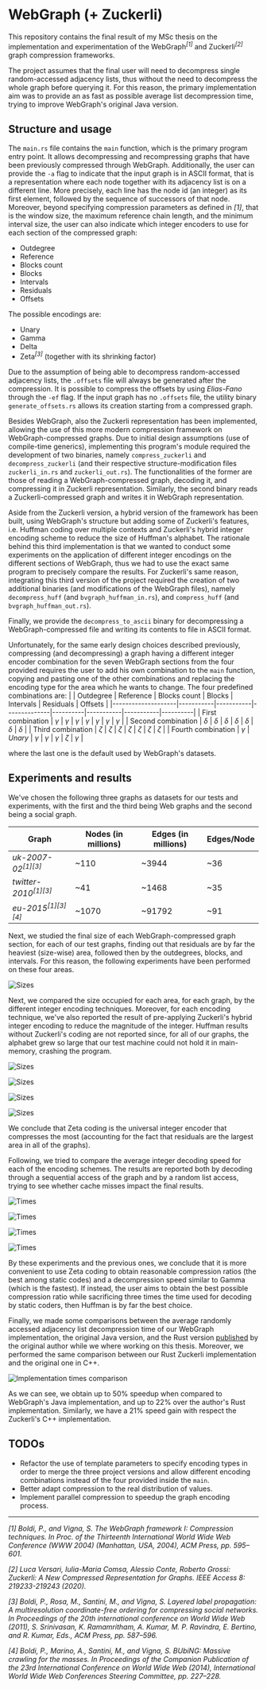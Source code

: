 # WebGraph (+ Zuckerli)
This repository contains the final result of my MSc thesis on the implementation and experimentation of the WebGraph<sup>_[1]_</sup> and Zuckerli<sup>_[2]_</sup> graph compression frameworks.

The project assumes that the final user will need to decompress single random-accessed adjacency lists, thus without the need to decompress the whole graph before querying it. 
For this reason, the primary implementation aim was to provide an as fast as possible average list decompression time, trying to improve WebGraph's original Java version.

## Structure and usage

The `main.rs` file contains the `main` function, which is the primary program entry point. It allows decompressing and recompressing graphs that have been previously compressed through WebGraph. 
Additionally, the user can provide the `-a` flag to indicate that the input graph is in ASCII format, that is a representation where each node together with its adjacency list is on a different line. 
More precisely, each line has the node id (an integer) as its first element, followed by the sequence of successors of that node.
Moreover, beyond specifying compression parameters as defined in _[1]_, that is the window size, the maximum reference chain length, and the minimum interval size, the user can also indicate which integer
encoders to use for each section of the compressed graph:
- Outdegree
- Reference
- Blocks count
- Blocks
- Intervals
- Residuals
- Offsets

The possible encodings are:
- Unary
- Gamma
- Delta
- Zeta<sup>_[3]_</sup> (together with its shrinking factor)

Due to the assumption of being able to decompress random-accessed adjacency lists, the `.offsets` file will always be generated after the compression.
It is possible to compress the offsets by using _Elias-Fano_ through the `-ef` flag.
If the input graph has no `.offsets` file, the utility binary `generate_offsets.rs` allows its creation starting from a compressed graph.

Besides WebGraph, also the Zuckerli representation has been implemented, allowing the use of this more modern compression framework on WebGraph-compressed graphs. 
Due to initial design assumptions (use of compile-time generics), implementing this program's module required the development of two binaries, namely `compress_zuckerli` and `decompress_zuckerli` (and their respective structure-modification files `zuckerli_in.rs` and `zuckerli_out.rs`).
The functionalities of the former are those of reading a WebGraph-compressed graph, decoding it, and compressing it in Zuckerli representation. Similarly, the second binary reads a Zuckerli-compressed graph and writes it in WebGraph representation.

Aside from the Zuckerli version, a hybrid version of the framework has been built, using WebGraph's structure but adding some of Zuckerli's features, i.e. Huffman coding over multiple contexts and Zuckerli's hybrid integer encoding scheme to reduce the size of Huffman's alphabet.
The rationale behind this third implementation is that we wanted to conduct some experiments on the application of different integer encodings on the different sections of WebGraph, thus we had to use the exact same program to precisely compare the results.
For Zuckerli's same reason, integrating this third version of the project required the creation of two additional binaries (and modifications of the WebGraph files), namely `decompress_huff` (and `bvgraph_huffman_in.rs`), and `compress_huff` (and `bvgraph_huffman_out.rs`).

Finally, we provide the `decompress_to_ascii` binary for decompressing a WebGraph-compressed file and writing its contents to file in ASCII format.

Unfortunately, for the same early design choices described previously, compressing (and decompressing) a graph having a different integer encoder combination for the seven WebGraph sections from the four provided requires the user to add his own combination to the `main` function, copying and pasting one of the other combinations and replacing the encoding type for the area which he wants to change.
The four predefined combinations are:
|                    | Outdegree | Reference | Blocks count | Blocks   | Intervals | Residuals | Offsets  |
|--------------------|-----------|-----------|--------------|----------|-----------|-----------|----------|
| First combination  | $\gamma$  | $\gamma$  | $\gamma$     | $\gamma$ | $\gamma$  | $\gamma$  | $\gamma$ |
| Second combination | $\delta$  | $\delta$  | $\delta$     | $\delta$ | $\delta$  | $\delta$  | $\delta$ |
| Third combination  | $\zeta$   | $\zeta$   | $\zeta$      | $\zeta$  | $\zeta$   | $\zeta$   | $\zeta$  |
| Fourth combination | $\gamma$  | _Unary_   | $\gamma$     | $\gamma$ | $\gamma$  | $\zeta$   | $\gamma$ |

where the last one is the default used by WebGraph's datasets.

## Experiments and results

We've chosen the following three graphs as datasets for our tests and experiments, with the first and the third being Web graphs and the second being a social graph.

| Graph                             | Nodes (in millions) | Edges (in millions) | Edges/Node |
|-----------------------------------|---------------------|---------------------|------------|
| _uk-2007-02_<sup>_[1][3]_</sup>   | ~110                | ~3944               | ~36        |
| _twitter-2010_<sup>_[1][3]_</sup> | ~41                 | ~1468               | ~35        |
| _eu-2015_<sup>_[1][3][4]_</sup>   | ~1070               | ~91792              | ~91        |

Next, we studied the final size of each WebGraph-compressed graph section, for each of our test graphs, finding out that residuals are by far the heaviest (size-wise) area, followed then by the outdegrees, blocks, and intervals.
For this reason, the following experiments have been performed on these four areas.

![Sizes](experiments/sizes.png)

Next, we compared the size occupied for each area, for each graph, by the different integer encoding techniques. Moreover, for each encoding technique, we've also reported the result of pre-applying Zuckerli's hybrid integer encoding to reduce the magnitude of the integer.
Huffman results without Zuckerli's coding are not reported since, for all of our graphs, the alphabet grew so large that our test machine could not hold it in main-memory, crashing the program.

![Sizes](experiments/code_sizes/outd_sizes.png)

![Sizes](experiments/code_sizes/blocks_sizes.png)

![Sizes](experiments/code_sizes/int_sizes.png)

![Sizes](experiments/code_sizes/res_sizes.png)

We conclude that Zeta coding is the universal integer encoder that compresses the most (accounting for the fact that residuals are the largest area in all of the graphs).

Following, we tried to compare the average integer decoding speed for each of the encoding schemes. The results are reported both by decoding through a sequential access of the graph and by a random list access, trying to see whether cache misses impact the final results.

![Times](experiments/code_times/outd_times.png)

![Times](experiments/code_times/blocks_times.png)

![Times](experiments/code_times/int_times.png)

![Times](experiments/code_times/res_times.png)

By these experiments and the previous ones, we conclude that it is more convenient to use Zeta coding to obtain reasonable compression ratios (the best among static codes) and a decompression speed similar to Gamma (which is the fastest). 
If instead, the user aims to obtain the best possible compression ratio while sacrificing three times the time used for decoding by static coders, then Huffman is by far the best choice.

Finally, we made some comparisons between the average randomly accessed adjacency list decompression time of our WebGraph implementation, the original Java version, and the Rust version [published](https://github.com/vigna/webgraph-rs/) by the original author while we where working on this thesis.
Moreover, we performed the same comparison between our Rust Zuckerli implementation and the original one in C++.

![Implementation times comparison](experiments/impl_speed.png)

As we can see, we obtain up to 50% speedup when compared to WebGraph's Java implementation, and up to 22% over the author's Rust implementation.
Similarly, we have a 21% speed gain with respect the Zuckerli's C++ implementation.

## TODOs

- Refactor the use of template parameters to specify encoding types in order to merge the three project versions and allow different encoding combinations instead of the four provided inside the `main`.
- Better adapt compression to the real distribution of values.
- Implement parallel compression to speedup the graph encoding process.

-------------------------------- 

_[1]  Boldi, P., and Vigna, S. The WebGraph framework I: Compression techniques. In Proc. of the Thirteenth International World Wide Web Conference (WWW 2004) (Manhattan, USA, 2004), ACM Press, pp. 595–601._

_[2] Luca Versari, Iulia-Maria Comsa, Alessio Conte, Roberto Grossi: Zuckerli: A New Compressed Representation for Graphs. IEEE Access 8: 219233-219243 (2020)._

_[3] Boldi, P., Rosa, M., Santini, M., and Vigna, S. Layered label propagation: A multiresolution coordinate-free ordering for compressing social networks. In Proceedings of the 20th international conference on World Wide Web (2011), S. Srinivasan, K. Ramamritham, A. Kumar, M. P. Ravindra, E. Bertino, and R. Kumar, Eds., ACM Press, pp. 587–596._

_[4] Boldi, P., Marino, A., Santini, M., and Vigna, S. BUbiNG: Massive crawling for the masses. In Proceedings of the Companion Publication of the 23rd International Conference on World Wide Web (2014), International World Wide Web Conferences Steering Committee, pp. 227–228._

